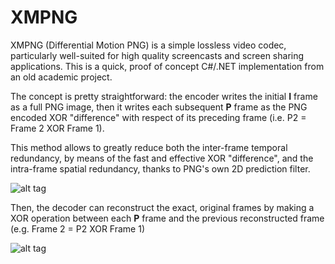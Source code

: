 # XMPNG

XMPNG (Differential Motion PNG) is a simple lossless video codec, particularly well-suited for high quality screencasts and screen sharing applications. This is a quick, proof of concept C#/.NET implementation from an old academic project.

The concept is pretty straightforward: the encoder writes the initial **I** frame as a full PNG image, then it writes each subsequent **P** frame as the PNG encoded XOR "difference" with respect of its preceding frame (i.e. P2 = Frame 2 XOR Frame 1).

This method allows to greatly reduce both the inter-frame temporal redundancy, by means of the fast and effective XOR "difference", and the intra-frame spatial redundancy, thanks to PNG's own 2D prediction filter.

![alt tag](http://i.imgur.com/SaEqSrQ.png)


Then, the decoder can reconstruct the exact, original frames by making a XOR operation between each **P** frame and the previous reconstructed frame (e.g. Frame 2 = P2 XOR Frame 1)

![alt tag](http://i.imgur.com/4eBBzYL.png)
